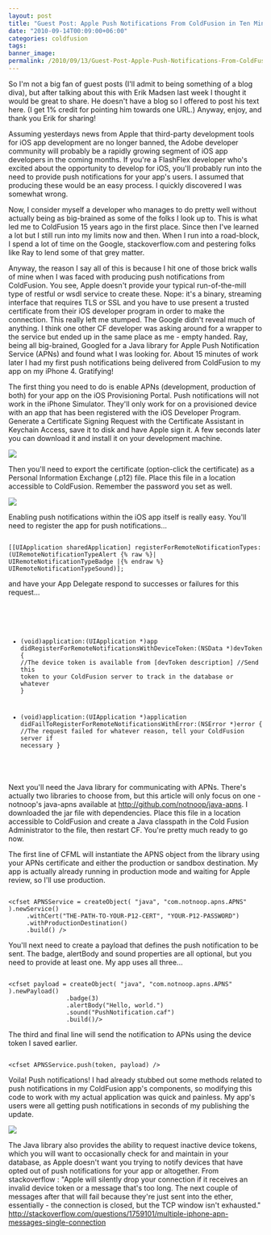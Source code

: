 ```yaml
---
layout: post
title: "Guest Post: Apple Push Notifications From ColdFusion in Ten Minutes or Less"
date: "2010-09-14T00:09:00+06:00"
categories: coldfusion 
tags: 
banner_image: 
permalink: /2010/09/13/Guest-Post-Apple-Push-Notifications-From-ColdFusion-in-Ten-Minutes-or-Less
---
```


So I'm not a big fan of guest posts (I'll admit to being something of a blog diva), but after talking about this with Erik Madsen last week I thought it would be great to share. He doesn't have a blog so I offered to post his text here. (I get 1% credit for pointing him towards one URL.) Anyway, enjoy, and thank you Erik for sharing!

<p/>
<!--more-->
Assuming yesterdays news from Apple that third-party development tools for iOS app development are no longer banned, the Adobe developer community will probably be a rapidly growing segment of iOS app developers in the coming months.  If you're a FlashFlex developer who's excited about the opportunity to develop for iOS, you'll probably run into the need to provide push notifications for your app's users.  I assumed that producing these would be an easy process.  I quickly discovered I was somewhat wrong.

<p/>

Now, I consider myself a developer who manages to do pretty well without actually being as big-brained as some of the folks I look up to.  This is what led me to ColdFusion 15 years ago in the first place.  Since then I've learned a lot but I still run into my limits now and then.  When I run into a road-block, I spend a lot of time on the Google, stackoverflow.com and pestering folks like Ray to lend some of that grey matter.

<p/>

Anyway, the reason I say all of this is because I hit one of those brick walls of mine when I was faced with producing push notifications from ColdFusion.  You see, Apple doesn't provide your typical run-of-the-mill type of restful or wsdl service to create these.  Nope: it's a binary, streaming interface that requires TLS or SSL and you have to use present a trusted certificate from their iOS developer program in order to make the connection.  This really left me stumped.  The Google didn't reveal much of anything.  I think one other CF developer was asking around for a wrapper to the service but ended up in the same place as me - empty handed.  Ray, being all big-brained, Googled for a Java library for Apple Push Notification Service (APNs) and found what I was looking for.  About 15 minutes of work later I had my first push notifications being delivered from ColdFusion to my app on my iPhone 4.  Gratifying! 

<p/>

The first thing you need to do is enable APNs (development, production of both) for your app on the iOS Provisioning Portal.  Push notifications will not work in the iPhone Simulator.  They'll only work for on a provisioned device with an app that has been registered with the iOS Developer Program.  Generate a Certificate Signing Request with the Certificate Assistant in Keychain Access, save it to disk and have Apple sign it.  A few seconds later you can download it and install it on your development machine.

<p/>

<img src="https://static.raymondcamden.com/images/Screen shot 2010-09-10 at 3.55.23 PM.png" />

<p/>

Then you'll need to export the certificate (option-click the certificate) as a Personal Information Exchange (.p12) file.  Place this file in a location accessible to ColdFusion.  Remember the password you set as well.

<p/>

<img src="https://static.raymondcamden.com/images/cfjedi/s21.png" />
<p/>

Enabling push notifications within the iOS app itself is really easy.  You'll need to register the app for push notifications...

<p/>

<code>
[[UIApplication sharedApplication] registerForRemoteNotificationTypes:(UIRemoteNotificationTypeAlert {% raw %}| UIRemoteNotificationTypeBadge |{% endraw %} UIRemoteNotificationTypeSound)];
</code>

<p/>

and have your App Delegate respond to successes or failures for this request...

<p/>

<code>

- (void)application:(UIApplication *)app didRegisterForRemoteNotificationsWithDeviceToken:(NSData *)devToken { 
    //The device token is available from [devToken description]
    //Send this token to your ColdFusion server to track in the database or whatever
}

- (void)application:(UIApplication *)application didFailToRegisterForRemoteNotificationsWithError:(NSError *)error
{
    //The request failed for whatever reason, tell your ColdFusion server if necessary
}
</code>

<p/>

Next you'll need the Java library for communicating with APNs.   There's actually two libraries to choose from, but this article will only focus on one - notnoop's java-apns available at <a href="http://github.com/notnoop/java-apns">http://github.com/notnoop/java-apns</a>.  I downloaded the jar file with dependencies.  Place this file in a location accessible to ColdFusion and create a Java classpath in the Cold Fusion Administrator to the file, then restart CF.  You're pretty much ready to go now.

<p/>

The first line of CFML will instantiate the APNS object from the library using your APNs certificate and either the production or sandbox destination.  My app is actually already running in production mode and waiting for Apple review, so I'll use production.

<p/>

<code>
&lt;cfset APNSService = createObject( "java", "com.notnoop.apns.APNS" ).newService()
     .withCert("THE-PATH-TO-YOUR-P12-CERT", "YOUR-P12-PASSWORD")
     .withProductionDestination()
     .build() /&gt;
</code>

<p/>

You'll next need to create a payload that defines the push notification to be sent.  The badge, alertBody and sound properties are all optional, but you need to provide at least one.  My app uses all three...

<p/>

<code>
&lt;cfset payload = createObject( "java", "com.notnoop.apns.APNS" ).newPayload()
				.badge(3)
				.alertBody("Hello, world.")
				.sound("PushNotification.caf")
				.build()/&gt;
</code>

<p/>

The third and final line will send the notification to APNs using the device token I saved earlier.

<p/>

<code>
&lt;cfset APNSService.push(token, payload) /&gt;
</code>

<p/>

Voila!  Push notifications!  I had already stubbed out some methods related to push notifications in my ColdFusion app's components, so modifying this code to work with my actual application was quick and painless.  My app's users were all getting push notifications in seconds of my publishing the update.

<p/>

<img src="https://static.raymondcamden.com/images/cfjedi/Voila.PNG" />

<p/>

The Java library also provides the ability to request inactive device tokens, which you will want to occasionally check for and maintain in your database, as Apple doesn't want you trying to notify devices that have opted out of push notifications for your app or altogether.  From stackoverflow : "Apple will silently drop your connection if it receives an invalid device token or a message that's too long. The next couple of messages after that will fail because they're just sent into the ether, essentially - the connection is closed, but the TCP window isn't exhausted."  http://stackoverflow.com/questions/1759101/multiple-iphone-apn-messages-single-connection